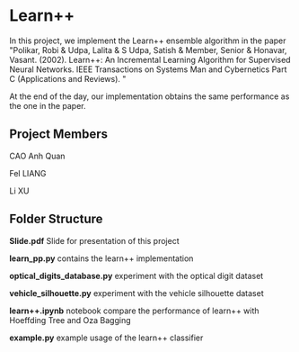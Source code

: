 # Learn++

In this project, we implement the Learn++ ensemble algorithm in the paper "Polikar, Robi & Udpa, Lalita & S Udpa, Satish & Member, Senior & Honavar, Vasant. (2002). Learn++: An Incremental Learning Algorithm for Supervised Neural Networks. IEEE Transactions on Systems Man and Cybernetics Part C (Applications and Reviews). "

At the end of the day, our implementation obtains the same performance as the one in the paper.
## Project Members

CAO Anh Quan

Fel LIANG

Li XU

## Folder Structure
**Slide.pdf** Slide for presentation of this project

**learn_pp.py** contains the learn++ implementation

**optical_digits_database.py** experiment with the optical digit dataset

**vehicle_silhouette.py** experiment with the vehicle silhouette dataset

**learn++.ipynb** notebook compare the performance of learn++ with Hoeffding Tree and Oza Bagging

**example.py** example usage of the learn++ classifier

